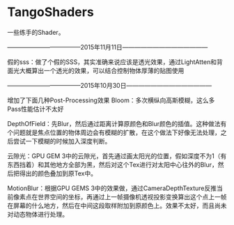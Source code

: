 # TangoShaders
一些练手的Shader。

————————————2015年11月11日——————————————

假的sss：做了个假的SSS，其实准确来说应该是透光效果，通过LightAtten和背面光大概算出一个透光的效果，可以结合控制物体厚薄的贴图使用

————————————2015年10月30日——————————————

增加了下面几种Post-Processing效果
Bloom：多次横纵向高斯模糊，这么多Pass性能估计不太好

DepthOfField：先Blur，然后通过距离计算原颜色和Blur颜色的插值。这种做法有个问题就是焦点位置的物体周边会有模糊的扩散，在这个做法下好像无法处理，之后尝试一下模糊的时候加入深度判断。

云隙光：GPU GEM 3中的云隙光，首先通过画太阳光的位置，假如深度不为1（有东西挡着）和其他地方全部为黑，然后对这个Tex进行对太阳中心往外的Blur，然后把得出的颜色叠加到原Tex中。

MotionBlur：根据GPU GEMS 3中的效果做，通过CameraDepthTexture反推当前像素点在世界空间的坐标，再通过上一帧摄像机透视投影变换算出这个点上一帧在屏幕的什么地方，然后在中间这段取样附加到原颜色上。效果不太好，而且尚未对动态物体进行处理。
